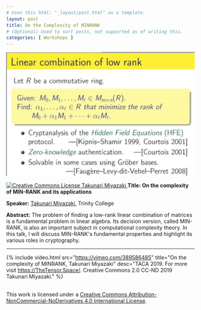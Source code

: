 ```yaml
---
# Uses this html: "_layout/post.html" as a template.
layout: post 
title: On the Complexity of MINRANK
# (Optional) Used to sort posts, not supported as of writing this.
categories: [ Workshops ]
---
```


![](/uploads/images/Miyazaki.png)


<a rel="license" href="http://creativecommons.org/licenses/by-nc-nd/4.0/" target="_blank">
<img alt="Creative Commons License" style="border-width:0" src="https://i.creativecommons.org/l/by-nc-nd/4.0/88x31.png" />
Takunari Miyazaki
</a>

<a name="Miyazaki" />
<b>Title: On the complexity of MIN-RANK and its applications</b>

**Speaker:** <a href="http://www.cs.trincoll.edu/~miyazaki/" target="_blank">Takunari Miyazaki</a>, Trinity College

**Abstract:** The problem of finding a low-rank linear combination of matrices is a fundamental problem in linear algebra. Its decision version, called MIN-RANK, is also an important subject in computational complexity theory. In this talk, I will discuss MIN-RANK's fundamental properties and highlight its various roles in cryptography.

---

 {% 
    include video.html
    src="https://vimeo.com/389586485"
    title="On the complexity of MINRANK, Takunari Miyazaki"
    desc="TACA 2019. For more visit https://TheTensor.Space/. Creative Commons 2.0 CC-ND 2019 Takunari Miyazaki."
  %}


<br />This work is licensed under a <a rel="license" href="http://creativecommons.org/licenses/by-nc-nd/4.0/" target="_blank">Creative Commons Attribution-NonCommercial-NoDerivatives 4.0 International License</a>.
